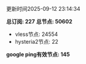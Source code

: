 更新时间2025-09-12 23:14:34

**总订阅: 227**
**总节点: 50602**
- vless节点: 24554
- hysteria2节点: 22

**google ping有效节点: 145**

